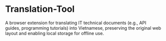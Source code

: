 # Translation-Tool

A browser extension for translating IT technical documents (e.g., API guides, programming tutorials) into Vietnamese, preserving the original web layout and enabling local storage for offline use.
